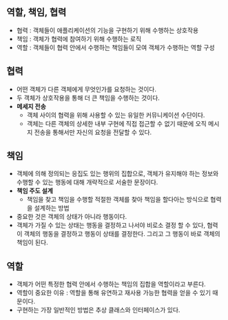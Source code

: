 ## 역할, 책임, 협력
- 협력 : 객체들이 애플리케이션의 기능을 구현하기 위해 수행하는 상호작용
- 책임 : 객체가 협력에 참여하기 위해 수행하는 로직
- 역할 : 객체들이 협력 안에서 수행하는 책임들이 모여 객체가 수행하는 역할 구성

## 협력
- 어떤 객체가 다른 객체에게 무엇인가를 요청하는 것이다.
- 두 객체가 상호작용을 통해 더 큰 책임을 수행하는 것이다.
- **메세지 전송**
  - 객체 사이의 협력을 위해 사용할 수 있는 유일한 커뮤니케이션 수단이다.
  - 객체는 다른 객체의 상세한 내부 구현에 직접 접근할 수 없기 때문에 오직 메시지 전송을 통해서만 자신의 요청을 전달할 수 있다.

## 책임
- 객체에 의해 정의되는 응집도 있는 행위의 집합으로, 객체가 유지해야 하는 정보와 수행할 수 있는 행동에 대해 개략적으로 서술한 문장이다.
- **책임 주도 설계**
  - 책임을 찾고 책임을 수행할 적절한 객체를 찾아 책임을 할다아는 방식으로 협력을 설계하는 방법
- 중요한 것은 객체의 상태가 아니라 행동이다.
- 객체가 가질 수 있는 상태는 행동을 결정하고 나서야 비로소 결정 할 수 있다, 협력이 객체의 행동을 결정하고 행동이 상태를 결정한다. 그리고 그 행동이 바로 객체의 책임이 된다.

## 역할
- 객체가 어떤 특정한 협력 안에서 수행하는 책임의 집합을 역할이라고 부른다.
- 역할이 중요한 이유 : 역할을 통해 유연하고 재사용 가능한 협력을 얻을 수 있기 때문이다.
- 구현하는 가장 일반적인 방법은 추상 클래스와 인터페이스가 있다.
